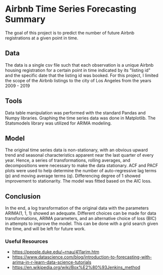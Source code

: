 # Airbnb Time Series Forecasting Summary

The goal of this project is to predict the number of future Airbnb registrations at a given point in time.

## Data

The data is a single csv file such that each observation is a unique Airbnb housing registration for a certain point in time indicated by its "listing id" and the specific date that the listing id was booked. For this project, I limited the scope of the Airbnb listings to the city of Los Angeles from the years 2009 - 2019

## Tools

Data table manipulation was performed with the standard Pandas and Numpy libraries. Graphing the time series data was done in Matplotlib. The Statsmodels library was utilized for ARIMA modeling.

## Model

The original time series data is non-stationary, with an obvious upward trend and seasonal characteristics apparent near the last quarter of every year. Hence, a series of transformations, rolling averages, and decompositions were necessary to make the data stationary. ACF and PACF plots were used to help determine the number of auto-regressive lag terms (p) and moving average terms (q). Differencing degree of 1 showed improvement to stationarity. The model was fitted based on the AIC loss.

## Conclusion

In the end, a log transformation of the original data with the parameters ARIMA(1, 1, 1) showed an adequate. Different choices can be made for data transformations,  ARIMA parameters, and an alternative choice of loss (BIC) in attempts to improve the model. This can be done with a grid search given the time, and will be left for future work.

### Useful Resources

- https://people.duke.edu/~rnau/411arim.htm
- https://www.datascience.com/blog/introduction-to-forecasting-with-arima-in-r-learn-data-science-tutorials
- https://en.wikipedia.org/wiki/Box%E2%80%93Jenkins_method